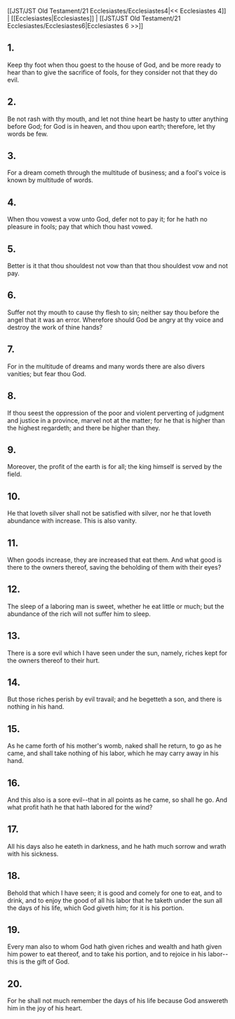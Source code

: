 [[JST/JST Old Testament/21 Ecclesiastes/Ecclesiastes4|<< Ecclesiastes 4]] | [[Ecclesiastes|Ecclesiastes]] | [[JST/JST Old Testament/21 Ecclesiastes/Ecclesiastes6|Ecclesiastes 6 >>]]
## 1.
Keep thy foot when thou goest to the house of God, and be more ready to hear than to give the sacrifice of fools, for they consider not that they do evil.
## 2.
Be not rash with thy mouth, and let not thine heart be hasty to utter anything before God; for God is in heaven, and thou upon earth; therefore, let thy words be few.
## 3.
For a dream cometh through the multitude of business; and a fool\'s voice is known by multitude of words.
## 4.
When thou vowest a vow unto God, defer not to pay it; for he hath no pleasure in fools; pay that which thou hast vowed.
## 5.
Better is it that thou shouldest not vow than that thou shouldest vow and not pay.
## 6.
Suffer not thy mouth to cause thy flesh to sin; neither say thou before the angel that it was an error. Wherefore should God be angry at thy voice and destroy the work of thine hands?
## 7.
For in the multitude of dreams and many words there are also divers vanities; but fear thou God.
## 8.
If thou seest the oppression of the poor and violent perverting of judgment and justice in a province, marvel not at the matter; for he that is higher than the highest regardeth; and there be higher than they.
## 9.
Moreover, the profit of the earth is for all; the king himself is served by the field.
## 10.
He that loveth silver shall not be satisfied with silver, nor he that loveth abundance with increase. This is also vanity.
## 11.
When goods increase, they are increased that eat them. And what good is there to the owners thereof, saving the beholding of them with their eyes?
## 12.
The sleep of a laboring man is sweet, whether he eat little or much; but the abundance of the rich will not suffer him to sleep.
## 13.
There is a sore evil which I have seen under the sun, namely, riches kept for the owners thereof to their hurt.
## 14.
But those riches perish by evil travail; and he begetteth a son, and there is nothing in his hand.
## 15.
As he came forth of his mother\'s womb, naked shall he return, to go as he came, and shall take nothing of his labor, which he may carry away in his hand.
## 16.
And this also is a sore evil\--that in all points as he came, so shall he go. And what profit hath he that hath labored for the wind?
## 17.
All his days also he eateth in darkness, and he hath much sorrow and wrath with his sickness.
## 18.
Behold that which I have seen; it is good and comely for one to eat, and to drink, and to enjoy the good of all his labor that he taketh under the sun all the days of his life, which God giveth him; for it is his portion.
## 19.
Every man also to whom God hath given riches and wealth and hath given him power to eat thereof, and to take his portion, and to rejoice in his labor\--this is the gift of God.
## 20.
For he shall not much remember the days of his life because God answereth him in the joy of his heart.

